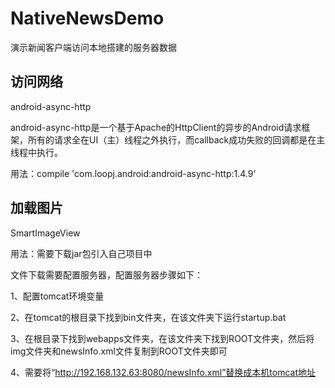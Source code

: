 # NativeNewsDemo
演示新闻客户端访问本地搭建的服务器数据

## 访问网络
android-async-http

android-async-http是一个基于Apache的HttpClient的异步的Android请求框架，所有的请求全在UI（主）线程之外执行，而callback成功失败的回调都是在主线程中执行。 

用法：compile 'com.loopj.android:android-async-http:1.4.9'


## 加载图片
SmartImageView

用法：需要下载jar包引入自己项目中


文件下载需要配置服务器，配置服务器步骤如下：

1、配置tomcat环境变量

2、在tomcat的根目录下找到bin文件夹，在该文件夹下运行startup.bat

3、在根目录下找到webapps文件夹，在该文件夹下找到ROOT文件夹，然后将img文件夹和newsInfo.xml文件复制到ROOT文件夹即可

4、需要将“http://192.168.132.63:8080/newsInfo.xml”替换成本机tomcat地址